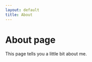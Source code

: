 ```yaml
---
layout: default
title: About
---
```

<h1 id="page-title">About page</h1>

This page tells you a little bit about me.

